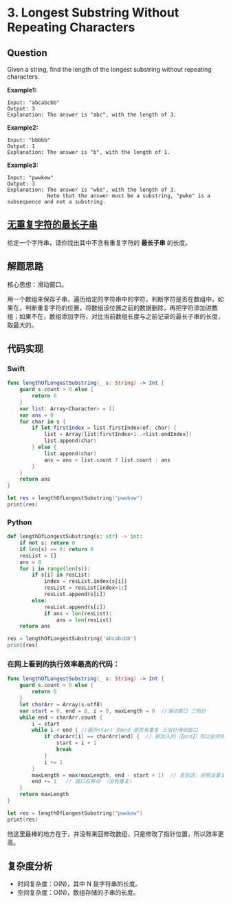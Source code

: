 # 3. Longest Substring Without Repeating Characters

## Question

Given a string, find the length of the longest substring without repeating characters.

**Example1:**

```
Input: "abcabcbb"
Output: 3 
Explanation: The answer is "abc", with the length of 3. 
```

**Example2:**

```
Input: "bbbbb"
Output: 1
Explanation: The answer is "b", with the length of 1.
```

**Example3:**

```
Input: "pwwkew"
Output: 3
Explanation: The answer is "wke", with the length of 3. 
             Note that the answer must be a substring, "pwke" is a subsequence and not a substring.
```

## [无重复字符的最长子串](https://leetcode-cn.com/problems/longest-substring-without-repeating-characters/)

给定一个字符串，请你找出其中不含有重复字符的 **最长子串** 的长度。

## 解题思路

核心思想：滑动窗口。

用一个数组来保存子串，遍历给定的字符串中的字符，判断字符是否在数组中，如果在，判断重复字符的位置，将数组该位置之前的数据删除，再把字符添加进数组；如果不在，数组添加字符，对比当前数组长度与之前记录的最长子串的长度，取最大的。

## 代码实现

### Swift

```swift
func lengthOfLongestSubstring(_ s: String) -> Int {
    guard s.count > 0 else {
        return 0
    }
    var list: Array<Character> = []
    var ans = 0
    for char in s {
        if let firstIndex = list.firstIndex(of: char) {
            list = Array(list[firstIndex+1..<list.endIndex])
            list.append(char)
        } else {
            list.append(char)
            ans = ans < list.count ? list.count : ans
        }
    }
    return ans
}

let res = lengthOfLongestSubstring("pwwkew")
print(res)
```

### Python

```python
def lengthOfLongestSubstring(s: str) -> int:
    if not s: return 0
    if len(s) == 0: return 0
    resList = []
    ans = 0
    for i in range(len(s)):
        if s[i] in resList:
            index = resList.index(s[i])
            resList = resList[index+1:]
            resList.append(s[i])
        else:
            resList.append(s[i])
            if ans < len(resList):
                ans = len(resList)
    return ans

res = lengthOfLongestSubstring('abcabcbb')
print(res)
```

### 在网上看到的执行效率最高的代码：

```swift
func lengthOfLongestSubstring(_ s: String) -> Int {
    guard s.count > 0 else {
        return 0
    }
    let charArr = Array(s.utf8)
    var start = 0, end = 0, i = 0, maxLength = 0  //滑动窗口 三指针
    while end < charArr.count {
        i = start
        while i < end { //遍历start 到end 是否有重复 三指针滑动窗口
            if charArr[i] == charArr[end] {  // 新加入的（【end】）和之前的有没有重复， 有重复了 这时候 idx 指向重复的， 直接把做窗口移动过来 指向下一个    精髓所在！！！！！！
                start = i + 1
                break
            }
            i += 1
        }
        maxLength = max(maxLength, end - start + 1)  // 走到这，说明没重复， 更新maxLength 窗口大小
        end += 1   // 窗口右移动 （没有重复）
    }
    return maxLength
}

let res = lengthOfLongestSubstring("pwwkew")
print(res)
```

他这里最棒的地方在于，并没有来回修改数组，只是修改了指针位置，所以效率更高。

## 复杂度分析

- 时间复杂度：O(N)，其中 N 是字符串的长度。
- 空间复杂度：O(N)，数组存储的子串的长度。

